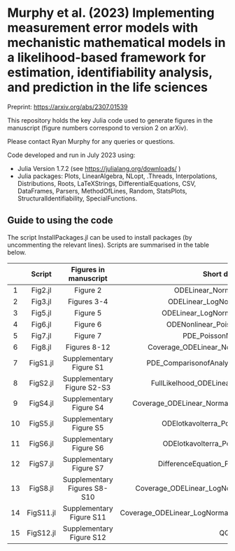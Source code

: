 # Murphy et al. (2023)  Implementing measurement error models with mechanistic mathematical models in a likelihood-based framework for estimation, identifiability analysis, and prediction in the life sciences

Preprint: https://arxiv.org/abs/2307.01539

This repository holds the key Julia code used to generate figures in the manuscript (figure numbers correspond to version 2 on arXiv).

Please contact Ryan Murphy for any queries or questions.

Code developed and run in July 2023 using:

- Julia Version  1.7.2 (see https://julialang.org/downloads/ )
- Julia packages: Plots, LinearAlgebra, NLopt, .Threads, Interpolations, Distributions, Roots, LaTeXStrings, DifferentialEquations, CSV, DataFrames, Parsers, MethodOfLines, Random, StatsPlots, StructuralIdentifiability, SpecialFunctions.

## Guide to using the code
The script InstallPackages.jl can be used to install packages (by uncommenting the relevant lines). Scripts are summarised in the table below.


| | Script        | Figures in manuscript | Short description           | 
| :---:   | :---: | :---: | :---: |
|1| Fig2.jl  | Figure 2 | ODELinear_NormalNoise_NormalFit |
|2| Fig3.jl     | Figures 3-4 |  ODELinear_LogNormalNoise_NormalFit   |  
|3| Fig5.jl | Figure 5 | ODELinear_LogNormalNoise_LogNormalFit  |  
|4| Fig6.jl  | Figure 6 | ODENonlinear_PoissonNoise_PoissonFit  |  
|5| Fig7.jl | Figure 7  | PDE_PoissonNoise_PoissonFit | 
|6| Fig8.jl | Figures 8-12 | Coverage_ODELinear_NormalNoise_NormalFit_MLE  | 
|7| FigS1.jl | Supplementary Figure S1 | PDE_ComparisonofAnalyticalandNumericalSolutions  | 
|8| FigS2.jl | Supplementary Figure S2-S3 | FullLikelhood_ODELinear_NormalNoise_NormalFit   | 
|9| FigS4.jl | Supplementary Figure S4 |  Coverage_ODELinear_NormalNoise_NormalFit_FullLikelihood | 
|10| FigS5.jl |Supplementary Figure S5 | ODElotkavolterra_PoissonNoise_PoissonFit    | 
|11| FigS6.jl |Supplementary Figure S6 | ODElotkavolterra_PoissonNoise_NormalFit   | 
|12| FigS7.jl |Supplementary Figure S7 |  DifferenceEquation_PoissonNoise_PoissonFit  | 
|13| FigS8.jl | Supplementary Figures S8-S10 | Coverage_ODELinear_LogNormalNoise_LogNormalFit_MLE  | 
|14| FigS11.jl |Supplementary Figure S11 |Coverage_ODELinear_LogNormalNoise_LogNormalFit_FullLikelihood   | 
|15| FigS12.jl |Supplementary Figure S12 |QQplots  | 
